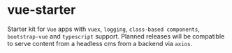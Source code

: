 # vue-starter
Starter kit for `Vue` apps with `vuex`, `logging`, `class-based components`, `bootstrap-vue` and `typescript` support. Planned releases will be compatible to serve content from a headless cms from a backend via `axios`.
